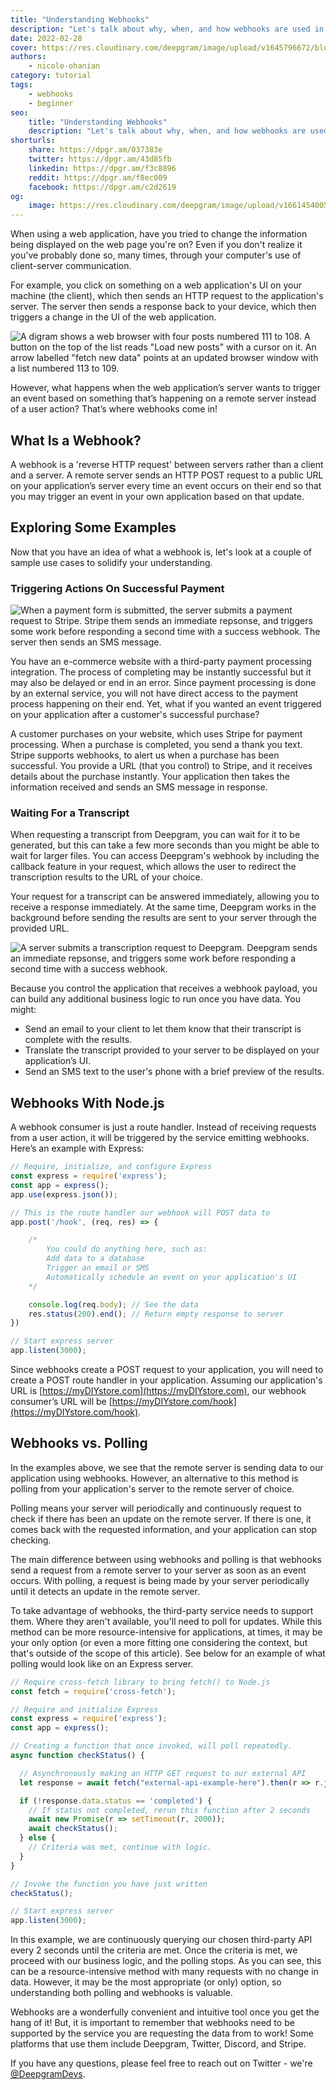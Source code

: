 ```yaml
---
title: "Understanding Webhooks"
description: "Let's talk about why, when, and how webhooks are used in development."
date: 2022-02-28
cover: https://res.cloudinary.com/deepgram/image/upload/v1645796672/blog/2022/02/understanding-webhooks/Understanding-Webhooks%402x.jpg
authors:
    - nicole-ohanian
category: tutorial
tags:
    - webhooks
    - beginner
seo:
    title: "Understanding Webhooks"
    description: "Let's talk about why, when, and how webhooks are used in development."
shorturls:
    share: https://dpgr.am/037383e
    twitter: https://dpgr.am/43d85fb
    linkedin: https://dpgr.am/f3c8896
    reddit: https://dpgr.am/f8ec009
    facebook: https://dpgr.am/c2d2619
og:
    image: https://res.cloudinary.com/deepgram/image/upload/v1661454005/blog/understanding-webhooks/ograph.png
---
```


When using a web application, have you tried to change the information being displayed on the web page you're on? Even if you don't realize it you've probably done so, many times, through your computer's use of client-server communication.

For example, you click on something on a web application's UI on your machine (the client), which then sends an HTTP request to the application's server. The server then sends a response back to your device, which then triggers a change in the UI of the web application.

![A digram shows a web browser with four posts numbered 111 to 108. A button on the top of the list reads "Load new posts" with a cursor on it. An arrow labelled "fetch new data" points at an updated browser window with a list numbered 113 to 109.](https://res.cloudinary.com/deepgram/image/upload/v1645796695/blog/2022/02/understanding-webhooks/update-ui.png)

However, what happens when the web application’s server wants to trigger an event based on something that’s happening on a remote server instead of a user action? That’s where webhooks come in!

## What Is a Webhook?

A webhook is a 'reverse HTTP request' between servers rather than a client and a server. A remote server sends an HTTP POST request to a public URL on your application’s server every time an event occurs on their end so that you may trigger an event in your own application based on that update.

## Exploring Some Examples

Now that you have an idea of what a webhook is, let's look at a couple of sample use cases to solidify your understanding.

### Triggering Actions On Successful Payment

![When a payment form is submitted, the server submits a payment request to Stripe. Stripe them sends an immediate repsonse, and triggers some work before responding a second time with a success webhook. The server then sends an SMS message.](https://res.cloudinary.com/deepgram/image/upload/v1645796801/blog/2022/02/understanding-webhooks/stripe-flow.png)

You have an e-commerce website with a third-party payment processing integration. The process of completing  may be instantly successful but it may also be delayed or end in an error. Since payment processing is done by an external service, you will not have direct access to the payment process happening on their end. Yet, what if you wanted an event triggered on your application after a customer's successful purchase?

A customer purchases on your website, which uses Stripe for payment processing. When a purchase is completed, you send a thank you text. Stripe supports webhooks, to alert us when a purchase has been successful. You provide a URL (that you control) to Stripe, and it receives details about the purchase instantly. Your application then takes the information received and sends an SMS message in response.

### Waiting For a Transcript

When requesting a transcript from Deepgram, you can wait for it to be generated, but this can take a few more seconds than you might be able to wait for larger files. You can access Deepgram's webhook by including the callback feature in your request, which allows the user to redirect the transcription results to the URL of your choice.

Your request for a transcript can be answered immediately, allowing you to receive a response immediately. At the same time, Deepgram works in the background before sending the results are sent to your server through the provided URL.

![A server submits a transcription request to Deepgram. Deepgram sends an immediate repsonse, and triggers some work before responding a second time with a success webhook.](https://res.cloudinary.com/deepgram/image/upload/v1645796695/blog/2022/02/understanding-webhooks/deepgram.png)

Because you control the application that receives a webhook payload, you can build any additional business logic to run once you have data. You might:

*   Send an email to your client to let them know that their transcript is complete with the results.
*   Translate the transcript provided to your server to be displayed on your application’s UI.
*   Send an SMS text to the user's phone with a brief preview of the results.

## Webhooks With Node.js

A webhook consumer is just a route handler. Instead of receiving requests from a user action, it will be triggered by the service emitting webhooks. Here’s an example with Express:

```js
// Require, initialize, and configure Express
const express = require('express');
const app = express();
app.use(express.json());

// This is the route handler our webhook will POST data to
app.post('/hook', (req, res) => {

    /*
        You could do anything here, such as:
        Add data to a database
        Trigger an email or SMS
        Automatically schedule an event on your application's UI
    */

	console.log(req.body); // See the data
	res.status(200).end(); // Return empty response to server
})

// Start express server
app.listen(3000);
```

Since webhooks create a POST request to your application, you will need to create a POST route handler in your application. Assuming our application's URL is [https://myDIYstore.com](https://myDIYstore.com), our webhook consumer’s URL will be [https://myDIYstore.com/hook](https://myDIYstore.com/hook).

## Webhooks vs. Polling

In the examples above, we see that the remote server is sending data to our application using webhooks. However, an alternative to this method is polling from your application's server to the remote server of choice.

Polling means your server will periodically and continuously request to check if there has been an update on the remote server. If there is one, it comes back with the requested information, and your application can stop checking.

The main difference between using webhooks and polling is that webhooks send a request from a remote server to your server as soon as an event occurs. With polling, a request is being made by your server periodically until it detects an update in the remote server.

To take advantage of webhooks, the third-party service needs to support them. Where they aren't available, you'll need to poll for updates. While this method can be more resource-intensive for applications, at times, it may be your only option (or even a more fitting one considering the context, but that's outside of the scope of this article). See below for an example of what polling would look like on an Express server.

```js
// Require cross-fetch library to bring fetch() to Node.js
const fetch = require('cross-fetch');

// Require and initialize Express
const express = require('express');
const app = express();

// Creating a function that once invoked, will poll repeatedly.
async function checkStatus() {

  // Asynchronously making an HTTP GET request to our external API
  let response = await fetch("external-api-example-here").then(r => r.json());

  if (!response.data.status == 'completed') {
    // If status not completed, rerun this function after 2 seconds
    await new Promise(r => setTimeout(r, 2000));
    await checkStatus();
  } else {
    // Criteria was met, continue with logic.
  }
}

// Invoke the function you have just written
checkStatus();

// Start express server
app.listen(3000);
```

In this example, we are continuously querying our chosen third-party API every 2 seconds until the criteria are met. Once the criteria is met, we proceed with our business logic, and the polling stops. As you can see, this can be a resource-intensive method with many requests with no change in data. However, it may be the most appropriate (or only) option, so understanding both polling and webhooks is valuable.

Webhooks are a wonderfully convenient and intuitive tool once you get the hang of it! But, it is important to remember that webhooks need to be supported by the service you are requesting the data from to work! Some platforms that use them include Deepgram, Twitter, Discord, and Stripe.

If you have any questions, please feel free to reach out on Twitter - we're [@DeepgramDevs](https://twitter.com/DeepgramDevs).

        
